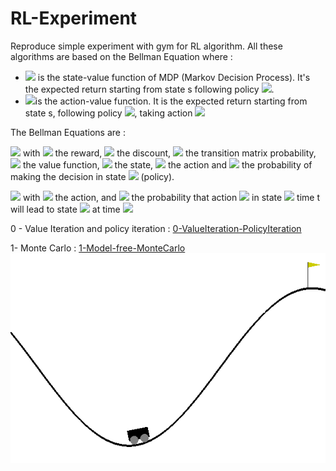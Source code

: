 # RL-Experiment
Reproduce simple experiment with gym for RL algorithm. All these algorithms are based on the Bellman Equation where : 
- <img src="https://render.githubusercontent.com/render/math?math=V^\pi(s)"> is the state-value function of MDP (Markov Decision Process). It's the expected return starting from state s following policy <img src="https://render.githubusercontent.com/render/math?math=\pi">. 
- <img src="https://render.githubusercontent.com/render/math?math=Q^\pi(s)">is the action-value function. It is the expected return starting from state s, following policy <img src="https://render.githubusercontent.com/render/math?math=\pi">, taking action <img src="https://render.githubusercontent.com/render/math?math=a">

The Bellman Equations are : 

<img src="https://render.githubusercontent.com/render/math?math=V_{\pi}(s)=\sum_{a \in \mathcal{A}} \pi(a \mid s)\left(R_{s}^{a}+\sum_{s^{\prime} \in S} \gamma \mathcal{P}_{s s^{\prime}}^{a} V_{\pi}\left(s^{\prime}\right)\right)"> with <img src="https://render.githubusercontent.com/render/math?math=R"> the reward, <img src="https://render.githubusercontent.com/render/math?math=\gamma"> the discount, <img src="https://render.githubusercontent.com/render/math?math=P"> the transition matrix probability, <img src="https://render.githubusercontent.com/render/math?math=V"> the value function, <img src="https://render.githubusercontent.com/render/math?math=s"> the state, <img src="https://render.githubusercontent.com/render/math?math=a"> the action and <img src="https://render.githubusercontent.com/render/math?math=\pi"> the probability of making the decision in state <img src="https://render.githubusercontent.com/render/math?math=s"> (policy).

<img src="https://render.githubusercontent.com/render/math?math=q_{\pi}(s, a)=R_{s}^{a}+\sum_{s^{\prime} \in \mathcal{S}} \gamma \mathcal{P}_{s s^{\prime}}^{a} \underset{a \in \mathcal{A}}{\pi\left(a \mid s^{\prime}\right)} q_{\pi}\left(s^{\prime}, a\right)"> with <img src="https://render.githubusercontent.com/render/math?math=a"> the action, and <img src="https://render.githubusercontent.com/render/math?math=P">  the probability that action <img src="https://render.githubusercontent.com/render/math?math=a"> in state <img src="https://render.githubusercontent.com/render/math?math=s"> time t will lead to state <img src="https://render.githubusercontent.com/render/math?math=s′"> at time <img src="https://render.githubusercontent.com/render/math?math=t + 1">

0 - Value Iteration and policy iteration : [0-ValueIteration-PolicyIteration](0-ValueIteration-PolicyIteration.ipynb)

1- Monte Carlo : [1-Model-free-MonteCarlo](1-Model-free-MonteCarlo.ipynb)
![MountainCar with Monte Carlo](gif/monte_carlo_moutaincar.gif)
